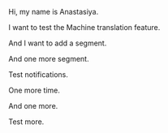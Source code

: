 Hi, my name is Anastasiya.

I want to test the Machine translation feature.

And I want to add a segment.

And one more segment.

Test notifications.

One more time.

And one more.

Test more.

